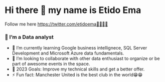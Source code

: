 # Hi there 👋 my name is Etido Ema
  Follow me here https://twitter.com/etidoema🦅🦅🦅🦅


 ### 🔭 I’m a Data analyst
 - 🌱 I’m currently learning Google business intellignece, SQL Server Development and Microsoft Azure data fundamentals.
 - 👯 I’m looking to collaborate  with other data enthusiast to organize or be part of awesome events in the space.
 - 🦑 2023 Goals: Improve my  technical skills and get a better offer.
 - ⚡ Fun fact: Manchester United is the best club in the world😁😁
<!--
**etidoema/etidoema** is a ✨ _special_ ✨ repository because its `README.md` (this file) appears on your GitHub profile.

Here are some ideas to get you started:

- 🔭 I’m currently working on ...
- 🌱 I’m currently learning ...
- 👯 I’m looking to collaborate on ...
- 🤔 I’m looking for help with ...
- 💬 Ask me about ...
- 📫 How to reach me: ...
- 😄 Pronouns: ...
- ⚡ Fun fact: ...
-->
